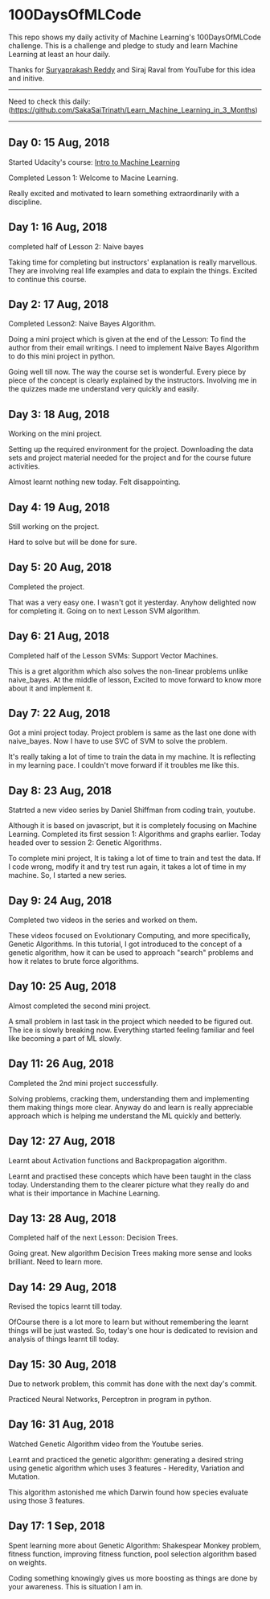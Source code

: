 # 100DaysOfMLCode
This repo shows my daily activity of Machine Learning's 100DaysOfMLCode challenge. This is a challenge and pledge to study and learn Machine Learning at least  an hour daily.

Thanks for [Suryaprakash Reddy](https://github.com/SurajChinna) and Siraj Raval from YouTube for this idea and initive.

***
Need to check this daily: (https://github.com/SakaSaiTrinath/Learn_Machine_Learning_in_3_Months)
***

## Day 0: 15 Aug, 2018
Started Udacity's course: [Intro to Machine Learning]( https://in.udacity.com/course/intro-to-machine-learning--ud120-india)

Completed Lesson 1: Welcome to Macine Learning.

Really excited and motivated to learn something extraordinarily with a discipline.

## Day 1: 16 Aug, 2018
completed half of Lesson 2: Naive bayes

Taking time for completing but instructors' explanation is really marvellous. They are involving real life examples and data to explain the things. Excited to continue this course.

## Day 2: 17 Aug, 2018
Completed Lesson2: Naive Bayes Algorithm. 

Doing a mini project which is given at the end of the Lesson: To find the author from their email writings. I need to implement Naive Bayes Algorithm to do this mini project in python.

Going well till now. The way the course set is wonderful. Every piece by piece of the concept is clearly explained by the instructors. Involving me in the quizzes made me understand very quickly and easily.

## Day 3: 18 Aug, 2018
Working on the mini project.

Setting up the required environment for the project. Downloading the data sets and project material needed for the project and for the course future activities.

Almost learnt nothing new today. Felt disappointing.

## Day 4: 19 Aug, 2018
Still working on the project.

Hard to solve but will be done for sure.

## Day 5: 20 Aug, 2018
Completed the project.

That was a very easy one. I wasn't got it yesterday. Anyhow delighted now for completing it. Going on to next Lesson SVM algorithm.

## Day 6: 21 Aug, 2018
Completed half of the Lesson SVMs: Support Vector Machines.

This is a gret algorithm which also solves the non-linear problems unlike naive_bayes. At the middle of lesson, Excited to move forward to know more about it and implement it.

## Day 7: 22 Aug, 2018
Got a mini project today. Project problem is same as the last one done with naive_bayes. Now I have to use SVC of SVM to solve the problem.

It's really taking a lot of time to train the data in my machine. It is reflecting in my learning pace. I couldn't move forward if it troubles me like this.

## Day 8: 23 Aug, 2018
Statrted a new video series by Daniel Shiffman from coding train, youtube.

Although it is based on javascript, but it is completely focusing on Machine Learning. Completed its first session 1: Algorithms and graphs earlier. Today headed over to session 2: Genetic Algorithms. 

To complete mini project, It is taking a lot of time to train and test the data. If I code wrong, modify it and try test run again, it takes a lot of time in my machine. So, I started a new series.

## Day 9: 24 Aug, 2018
 Completed two videos in the series and worked on them.
 
These videos focused on Evolutionary Computing, and more specifically, Genetic Algorithms. In this tutorial, I got introduced to the concept of a genetic algorithm, how it can be used to approach "search" problems and how it relates to brute force algorithms.

## Day 10: 25 Aug, 2018
Almost completed the second mini project.

A small problem in last task in the project which needed to be figured out. The ice is slowly breaking now. Everything started feeling familiar and feel like becoming a part of ML slowly.

## Day 11: 26 Aug, 2018
Completed the 2nd mini project successfully.

Solving problems, cracking them, understanding them and implementing them making things more clear. Anyway do and learn is really appreciable approach which is helping me understand the ML quickly and betterly.

## Day 12: 27 Aug, 2018
Learnt about Activation functions and Backpropagation algorithm.

Learnt and practised these concepts which have been taught in the class today. Understanding them to the clearer picture what they really do and what is their importance in Machine Learning.
 
## Day 13: 28 Aug, 2018
Completed half of the next Lesson: Decision Trees.

Going great. New algorithm Decision Trees making more sense and looks brilliant. Need to learn more.

## Day 14: 29 Aug, 2018
Revised the topics learnt till today.

OfCourse there is a lot more to learn but without remembering the learnt things will be just wasted. So, today's one hour is dedicated to revision and analysis of things learnt till today.

## Day 15: 30 Aug, 2018
Due to network problem, this commit has done with the next day's commit.

Practiced Neural Networks, Perceptron in program in python.

## Day 16: 31 Aug, 2018
Watched Genetic Algorithm video from the Youtube series.

Learnt and practiced the genetic algorithm: generating a desired string using genetic algorithm which uses 3 features - Heredity, Variation and Mutation.

This algorithm astonished me which Darwin found how species evaluate using those 3 features.

## Day 17: 1 Sep, 2018
Spent learning more about Genetic Algorithm: Shakespear Monkey problem, fitness function, improving fitness function, pool selection algorithm based on weights.

Coding something knowingly gives us more boosting as things are done by your awareness. This is situation I am in.
